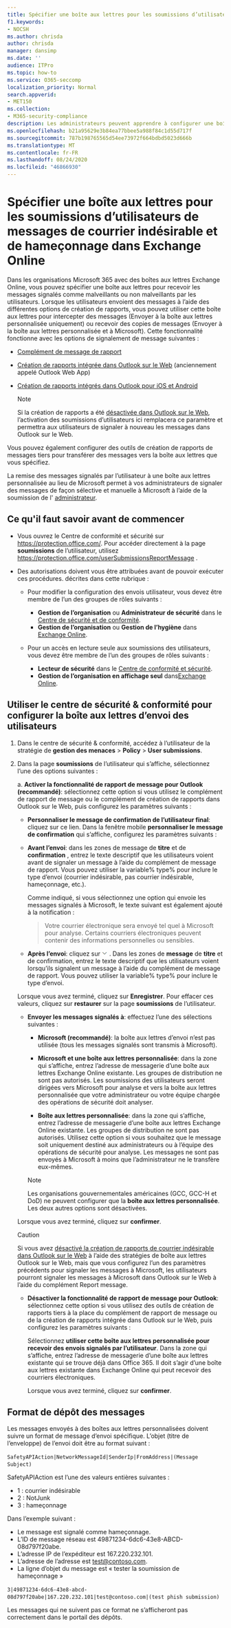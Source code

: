 ```yaml
---
title: Spécifier une boîte aux lettres pour les soumissions d’utilisateurs de messages de courrier indésirable et de hameçonnage
f1.keywords:
- NOCSH
ms.author: chrisda
author: chrisda
manager: dansimp
ms.date: ''
audience: ITPro
ms.topic: how-to
ms.service: O365-seccomp
localization_priority: Normal
search.appverid:
- MET150
ms.collection:
- M365-security-compliance
description: Les administrateurs peuvent apprendre à configurer une boîte aux lettres pour collecter le courrier indésirable et le courrier indésirable transmis par les utilisateurs.
ms.openlocfilehash: b21a95629e3b84ea77bbee5a988f84c1d55d717f
ms.sourcegitcommit: 787b198765565d54ee73972f664bdbd5023d666b
ms.translationtype: MT
ms.contentlocale: fr-FR
ms.lasthandoff: 08/24/2020
ms.locfileid: "46866930"
---
```

# <a name="specify-a-mailbox-for-user-submissions-of-spam-and-phishing-messages-in-exchange-online"></a>Spécifier une boîte aux lettres pour les soumissions d’utilisateurs de messages de courrier indésirable et de hameçonnage dans Exchange Online

Dans les organisations Microsoft 365 avec des boîtes aux lettres Exchange Online, vous pouvez spécifier une boîte aux lettres pour recevoir les messages signalés comme malveillants ou non malveillants par les utilisateurs. Lorsque les utilisateurs envoient des messages à l’aide des différentes options de création de rapports, vous pouvez utiliser cette boîte aux lettres pour intercepter des messages (Envoyer à la boîte aux lettres personnalisée uniquement) ou recevoir des copies de messages (Envoyer à la boîte aux lettres personnalisée et à Microsoft). Cette fonctionnalité fonctionne avec les options de signalement de message suivantes :

- [Complément de message de rapport](enable-the-report-message-add-in.md)

- [Création de rapports intégrée dans Outlook sur le Web](report-junk-email-and-phishing-scams-in-outlook-on-the-web-eop.md) (anciennement appelé Outlook Web App)

- [Création de rapports intégrés dans Outlook pour iOS et Android](report-junk-email-and-phishing-scams-in-outlook-for-iOS-and-Android.md)

  > [!NOTE]
  > Si la création de rapports a été [désactivée dans Outlook sur le Web](report-junk-email-and-phishing-scams-in-outlook-on-the-web-eop.md#disable-or-enable-junk-email-reporting-in-outlook-on-the-web), l’activation des soumissions d’utilisateurs ici remplacera ce paramètre et permettra aux utilisateurs de signaler à nouveau les messages dans Outlook sur le Web.

Vous pouvez également configurer des outils de création de rapports de messages tiers pour transférer des messages vers la boîte aux lettres que vous spécifiez.

La remise des messages signalés par l’utilisateur à une boîte aux lettres personnalisée au lieu de Microsoft permet à vos administrateurs de signaler des messages de façon sélective et manuelle à Microsoft à l’aide de la soumission de l' [administrateur](admin-submission.md).

## <a name="what-do-you-need-to-know-before-you-begin"></a>Ce qu'il faut savoir avant de commencer

- Vous ouvrez le Centre de conformité et sécurité sur <https://protection.office.com/>. Pour accéder directement à la page **soumissions** de l’utilisateur, utilisez <https://protection.office.com/userSubmissionsReportMessage> .

- Des autorisations doivent vous être attribuées avant de pouvoir exécuter ces procédures. décrites dans cette rubrique :

  - Pour modifier la configuration des envois utilisateur, vous devez être membre de l’un des groupes de rôles suivants :

    - **Gestion de l’organisation** ou **Administrateur de sécurité** dans le [Centre de sécurité et de conformité](permissions-in-the-security-and-compliance-center.md).
    - **Gestion de l’organisation** ou **Gestion de l’hygiène** dans [Exchange Online](https://docs.microsoft.com/Exchange/permissions-exo/permissions-exo#role-groups).

  - Pour un accès en lecture seule aux soumissions des utilisateurs, vous devez être membre de l’un des groupes de rôles suivants :

    - **Lecteur de sécurité** dans le [Centre de conformité et sécurité](permissions-in-the-security-and-compliance-center.md).
    - **Gestion de l’organisation en affichage seul** dans[Exchange Online](https://docs.microsoft.com/Exchange/permissions-exo/permissions-exo#role-groups).

## <a name="use-the-security--compliance-center-to-configure-the-user-submissions-mailbox"></a>Utiliser le centre de sécurité & conformité pour configurer la boîte aux lettres d’envoi des utilisateurs

1. Dans le centre de sécurité & conformité, accédez à l’utilisateur de la stratégie de **gestion des menaces** \> **Policy** \> **User submissions**.

2. Dans la page **soumissions** de l’utilisateur qui s’affiche, sélectionnez l’une des options suivantes :

   a. **Activer la fonctionnalité de rapport de message pour Outlook (recommandé)**: sélectionnez cette option si vous utilisez le complément de rapport de message ou le complément de création de rapports dans Outlook sur le Web, puis configurez les paramètres suivants :

      - **Personnaliser le message de confirmation de l’utilisateur final**: cliquez sur ce lien. Dans la fenêtre mobile **personnaliser le message de confirmation** qui s’affiche, configurez les paramètres suivants :

      - **Avant l’envoi**: dans les zones de message de **titre** et de **confirmation** , entrez le texte descriptif que les utilisateurs voient avant de signaler un message à l’aide du complément de message de rapport. Vous pouvez utiliser la variable% type% pour inclure le type d’envoi (courrier indésirable, pas courrier indésirable, hameçonnage, etc.).

        Comme indiqué, si vous sélectionnez une option qui envoie les messages signalés à Microsoft, le texte suivant est également ajouté à la notification :

        > Votre courrier électronique sera envoyé tel quel à Microsoft pour analyse. Certains courriers électroniques peuvent contenir des informations personnelles ou sensibles.

      - **Après l’envoi**: cliquez sur ![ développer ](../../media/scc-expand-icon.png) . Dans les zones de **message** de **titre** et de confirmation, entrez le texte descriptif que les utilisateurs voient lorsqu’ils signalent un message à l’aide du complément de message de rapport. Vous pouvez utiliser la variable% type% pour inclure le type d’envoi.

      Lorsque vous avez terminé, cliquez sur **Enregistrer**. Pour effacer ces valeurs, cliquez sur **restaurer** sur la page **soumissions** de l’utilisateur.

      - **Envoyer les messages signalés à**: effectuez l’une des sélections suivantes :

        - **Microsoft (recommandé)**: la boîte aux lettres d’envoi n’est pas utilisée (tous les messages signalés sont transmis à Microsoft).

        - **Microsoft et une boîte aux lettres personnalisée**: dans la zone qui s’affiche, entrez l’adresse de messagerie d’une boîte aux lettres Exchange Online existante. Les groupes de distribution ne sont pas autorisés. Les soumissions des utilisateurs seront dirigées vers Microsoft pour analyse et vers la boîte aux lettres personnalisée que votre administrateur ou votre équipe chargée des opérations de sécurité doit analyser.

        - **Boîte aux lettres personnalisée**: dans la zone qui s’affiche, entrez l’adresse de messagerie d’une boîte aux lettres Exchange Online existante. Les groupes de distribution ne sont pas autorisés. Utilisez cette option si vous souhaitez que le message soit uniquement destiné aux administrateurs ou à l’équipe des opérations de sécurité pour analyse. Les messages ne sont pas envoyés à Microsoft à moins que l’administrateur ne le transfère eux-mêmes.

        > [!NOTE]
        > Les organisations gouvernementales américaines (GCC, GCC-H et DoD) ne peuvent configurer que la **boîte aux lettres personnalisée**. Les deux autres options sont désactivées. 

      Lorsque vous avez terminé, cliquez sur **confirmer**.

      > [!CAUTION]
      > Si vous avez [désactivé la création de rapports de courrier indésirable dans Outlook sur le Web](report-junk-email-and-phishing-scams-in-outlook-on-the-web-eop.md#disable-or-enable-junk-email-reporting-in-outlook-on-the-web) à l’aide des stratégies de boîte aux lettres Outlook sur le Web, mais que vous configurez l’un des paramètres précédents pour signaler les messages à Microsoft, les utilisateurs pourront signaler les messages à Microsoft dans Outlook sur le Web à l’aide du complément Report message.

   - **Désactiver la fonctionnalité de rapport de message pour Outlook**: sélectionnez cette option si vous utilisez des outils de création de rapports tiers à la place du complément de rapport de message ou de la création de rapports intégrée dans Outlook sur le Web, puis configurez les paramètres suivants :

      Sélectionnez **utiliser cette boîte aux lettres personnalisée pour recevoir des envois signalés par l’utilisateur**. Dans la zone qui s’affiche, entrez l’adresse de messagerie d’une boîte aux lettres existante qui se trouve déjà dans Office 365. Il doit s’agir d’une boîte aux lettres existante dans Exchange Online qui peut recevoir des courriers électroniques.

      Lorsque vous avez terminé, cliquez sur **confirmer**.

## <a name="message-submission-format"></a>Format de dépôt des messages

Les messages envoyés à des boîtes aux lettres personnalisées doivent suivre un format de message d’envoi spécifique. L’objet (titre de l’enveloppe) de l’envoi doit être au format suivant :

`SafetyAPIAction|NetworkMessageId|SenderIp|FromAddress|(Message Subject)`

SafetyAPIAction est l’une des valeurs entières suivantes :

- 1 : courrier indésirable
- 2 : NotJunk
- 3 : hameçonnage

Dans l’exemple suivant :

- Le message est signalé comme hameçonnage.
- L’ID de message réseau est 49871234-6dc6-43e8-ABCD-08d797f20abe.
- L’adresse IP de l’expéditeur est 167.220.232.101.
- L’adresse de l’adresse est test@contoso.com.
- La ligne d’objet du message est « tester la soumission de hameçonnage »

`3|49871234-6dc6-43e8-abcd-08d797f20abe|167.220.232.101|test@contoso.com|(test phish submission)`

Les messages qui ne suivent pas ce format ne s’afficheront pas correctement dans le portail des dépôts.
